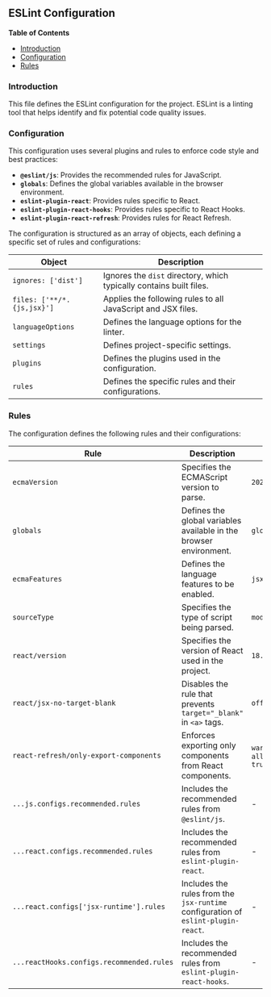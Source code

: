 ## ESLint Configuration

**Table of Contents**

* [Introduction](#introduction)
* [Configuration](#configuration)
* [Rules](#rules)

### Introduction 

This file defines the ESLint configuration for the project. ESLint is a linting tool that helps identify and fix potential code quality issues. 

### Configuration

This configuration uses several plugins and rules to enforce code style and best practices:

* **`@eslint/js`**: Provides the recommended rules for JavaScript.
* **`globals`**: Defines the global variables available in the browser environment.
* **`eslint-plugin-react`**: Provides rules specific to React.
* **`eslint-plugin-react-hooks`**: Provides rules specific to React Hooks.
* **`eslint-plugin-react-refresh`**: Provides rules for React Refresh.

The configuration is structured as an array of objects, each defining a specific set of rules and configurations:

| **Object** | **Description** |
|---|---|
| `ignores: ['dist']` | Ignores the `dist` directory, which typically contains built files. |
| `files: ['**/*.{js,jsx}']` | Applies the following rules to all JavaScript and JSX files. |
| `languageOptions` | Defines the language options for the linter. |
| `settings` | Defines project-specific settings. |
| `plugins` | Defines the plugins used in the configuration. |
| `rules` | Defines the specific rules and their configurations. |

### Rules

The configuration defines the following rules and their configurations:

| **Rule** | **Description** | **Configuration** |
|---|---|---|
| `ecmaVersion` | Specifies the ECMAScript version to parse. | `2020` |
| `globals` | Defines the global variables available in the browser environment. | `globals.browser` |
| `ecmaFeatures` | Defines the language features to be enabled. | `jsx: true` |
| `sourceType` | Specifies the type of script being parsed. | `module` |
| `react/version` | Specifies the version of React used in the project. | `18.3` |
| `react/jsx-no-target-blank` | Disables the rule that prevents `target="_blank"` in `<a>` tags. | `off` |
| `react-refresh/only-export-components` | Enforces exporting only components from React components. | `warn`, `{ allowConstantExport: true }` |
| `...js.configs.recommended.rules` | Includes the recommended rules from `@eslint/js`. | - |
| `...react.configs.recommended.rules` | Includes the recommended rules from `eslint-plugin-react`. | - |
| `...react.configs['jsx-runtime'].rules` | Includes the rules from the `jsx-runtime` configuration of `eslint-plugin-react`. | - |
| `...reactHooks.configs.recommended.rules` | Includes the recommended rules from `eslint-plugin-react-hooks`. | - | 
